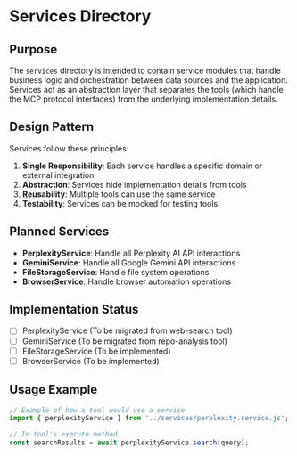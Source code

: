 # Services Directory

## Purpose

The `services` directory is intended to contain service modules that handle business logic and orchestration between data sources and the application. Services act as an abstraction layer that separates the tools (which handle the MCP protocol interfaces) from the underlying implementation details.

## Design Pattern

Services follow these principles:

1. **Single Responsibility**: Each service handles a specific domain or external integration
2. **Abstraction**: Services hide implementation details from tools
3. **Reusability**: Multiple tools can use the same service
4. **Testability**: Services can be mocked for testing tools

## Planned Services

- **PerplexityService**: Handle all Perplexity AI API interactions
- **GeminiService**: Handle all Google Gemini API interactions
- **FileStorageService**: Handle file system operations
- **BrowserService**: Handle browser automation operations

## Implementation Status

- [ ] PerplexityService (To be migrated from web-search tool)
- [ ] GeminiService (To be migrated from repo-analysis tool)
- [ ] FileStorageService (To be implemented)
- [ ] BrowserService (To be implemented)

## Usage Example

```typescript
// Example of how a tool would use a service
import { perplexityService } from '../services/perplexity.service.js';

// In tool's execute method
const searchResults = await perplexityService.search(query);
``` 
